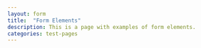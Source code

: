 ```yaml
---
layout: form
title:  "Form Elements"
description: This is a page with examples of form elements.
categories: test-pages
---
```




